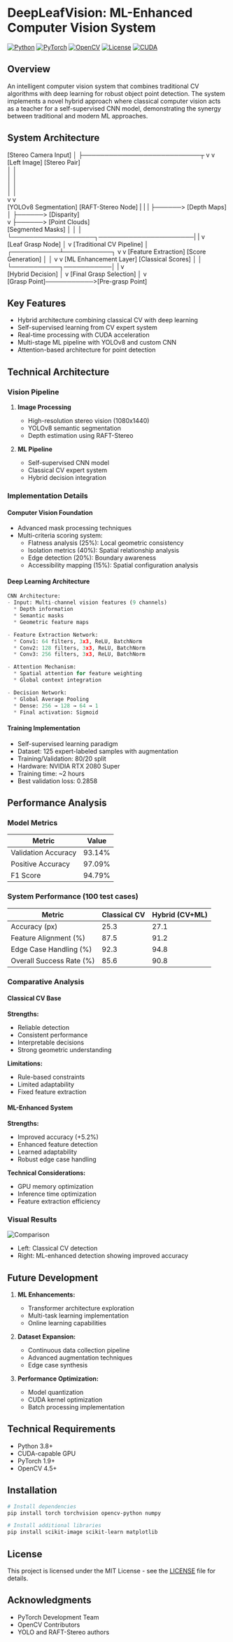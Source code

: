 # DeepLeafVision: ML-Enhanced Computer Vision System

[![Python](https://img.shields.io/badge/Python-3.8.20-blue.svg)](https://www.python.org/)
[![PyTorch](https://img.shields.io/badge/PyTorch-1.7.0-EE4C2C.svg)](https://pytorch.org/)
[![OpenCV](https://img.shields.io/badge/OpenCV-4.10.0-green.svg)](https://opencv.org/)
[![License](https://img.shields.io/badge/license-MIT-blue.svg)](LICENSE)
[![CUDA](https://img.shields.io/badge/CUDA-10.2.89-green.svg)](https://developer.nvidia.com/cuda-toolkit)

## Overview
An intelligent computer vision system that combines traditional CV algorithms with deep learning for robust object point detection. The system implements a novel hybrid approach where classical computer vision acts as a teacher for a self-supervised CNN model, demonstrating the synergy between traditional and modern ML approaches.

## System Architecture

[Stereo Camera Input]
    │
    ├───────────────────────────┬
    v                           v                     
[Left Image]               [Stereo Pair]        
    │                           │                     
    │                           │                     
    │                           │             
    │                           │                     
    v                           v                     
[YOLOv8 Segmentation]    [RAFT-Stereo Node] 
    |                           |
    |                           ├──────> [Depth Maps]
    │                           ├──────> [Disparity]            
    v                           ├──────> [Point Clouds]            
[Segmented Masks]                              │
    │                                          │
    └───────────────────┐──────────────────────|
                        |
                        v                          
                   [Leaf Grasp Node]
                        │
                        v
              [Traditional CV Pipeline]
                        │
            ┌───────────┴───────────┐
            v                       v
    [Feature Extraction]    [Score Generation]
            │                       │
            v                       v
    [ML Enhancement Layer]   [Classical Scores]
           │                       │
           └───────────┐───────────│
                       |
                       v          
                 [Hybrid Decision]
                       │
                       v
            [Final Grasp Selection]
                      │
                      v                  
                [Grasp Point]───────────>[Pre-grasp Point]




## Key Features
- Hybrid architecture combining classical CV with deep learning
- Self-supervised learning from CV expert system
- Real-time processing with CUDA acceleration
- Multi-stage ML pipeline with YOLOv8 and custom CNN
- Attention-based architecture for point detection

## Technical Architecture

### Vision Pipeline
1. **Image Processing**
   - High-resolution stereo vision (1080x1440)
   - YOLOv8 semantic segmentation
   - Depth estimation using RAFT-Stereo

2. **ML Pipeline**
   - Self-supervised CNN model
   - Classical CV expert system
   - Hybrid decision integration

### Implementation Details

#### Computer Vision Foundation
- Advanced mask processing techniques
- Multi-criteria scoring system:
  * Flatness analysis (25%): Local geometric consistency
  * Isolation metrics (40%): Spatial relationship analysis
  * Edge detection (20%): Boundary awareness
  * Accessibility mapping (15%): Spatial configuration analysis

#### Deep Learning Architecture
```python
CNN Architecture:
- Input: Multi-channel vision features (9 channels)
  * Depth information
  * Semantic masks
  * Geometric feature maps

- Feature Extraction Network:
  * Conv1: 64 filters, 3x3, ReLU, BatchNorm
  * Conv2: 128 filters, 3x3, ReLU, BatchNorm
  * Conv3: 256 filters, 3x3, ReLU, BatchNorm

- Attention Mechanism:
  * Spatial attention for feature weighting
  * Global context integration

- Decision Network:
  * Global Average Pooling
  * Dense: 256 → 128 → 64 → 1
  * Final activation: Sigmoid
```

#### Training Implementation
- Self-supervised learning paradigm
- Dataset: 125 expert-labeled samples with augmentation
- Training/Validation: 80/20 split
- Hardware: NVIDIA RTX 2080 Super
- Training time: ~2 hours
- Best validation loss: 0.2858

## Performance Analysis

### Model Metrics
| Metric               | Value  |
|---------------------|--------|
| Validation Accuracy | 93.14% |
| Positive Accuracy   | 97.09% |
| F1 Score           | 94.79% |

### System Performance (100 test cases)
| Metric                     | Classical CV | Hybrid (CV+ML) |
|---------------------------|--------------|----------------|
| Accuracy (px)             | 25.3         | 27.1          |
| Feature Alignment (%)     | 87.5         | 91.2          |
| Edge Case Handling (%)    | 92.3         | 94.8          |
| Overall Success Rate (%)  | 85.6         | 90.8          |

### Comparative Analysis

#### Classical CV Base
**Strengths:**
- Reliable detection
- Consistent performance
- Interpretable decisions
- Strong geometric understanding

**Limitations:**
- Rule-based constraints
- Limited adaptability
- Fixed feature extraction

#### ML-Enhanced System
**Strengths:**
- Improved accuracy (+5.2%)
- Enhanced feature detection
- Learned adaptability
- Robust edge case handling

**Technical Considerations:**
- GPU memory optimization
- Inference time optimization
- Feature extraction efficiency

### Visual Results
![Comparison](comparison.png)
- Left: Classical CV detection
- Right: ML-enhanced detection showing improved accuracy

## Future Development
1. **ML Enhancements:**
   - Transformer architecture exploration
   - Multi-task learning implementation
   - Online learning capabilities

2. **Dataset Expansion:**
   - Continuous data collection pipeline
   - Advanced augmentation techniques
   - Edge case synthesis

3. **Performance Optimization:**
   - Model quantization
   - CUDA kernel optimization
   - Batch processing implementation

## Technical Requirements
- Python 3.8+
- CUDA-capable GPU
- PyTorch 1.9+
- OpenCV 4.5+

## Installation
```bash
# Install dependencies
pip install torch torchvision opencv-python numpy

# Install additional libraries
pip install scikit-image scikit-learn matplotlib
```

## License
This project is licensed under the MIT License - see the [LICENSE](LICENSE) file for details.

## Acknowledgments
- PyTorch Development Team
- OpenCV Contributors
- YOLO and RAFT-Stereo authors